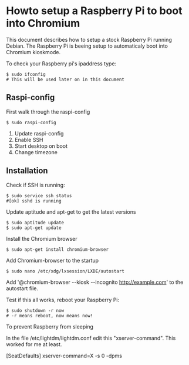 # Howto setup a Raspberry Pi to boot into Chromium

This document describes how to setup a stock Raspberry Pi running Debian. The Raspberry Pi is beeing setup to automaticaly boot into Chromium kioskmode.

To check your Raspberry pi's ipaddress type:

	$ sudo ifconfig
	# This will be used later on in this document

## Raspi-config

First walk through the raspi-config

	$ sudo raspi-config

1. Update raspi-config
2. Enable SSH
3. Start desktop on boot
4. Change timezone

## Installation

Check if SSH is running:

	$ sudo service ssh status
	#[ok] sshd is running

Update aptitude and apt-get to get the latest versions

	$ sudo aptitude update
	$ sudo apt-get update

Install the Chromium browser
	
	$ sudo apt-get install chromium-browser

Add Chromium-browser to the startup

	$ sudo nano /etc/xdg/lxsession/LXDE/autostart

Add '@chromium-browser --kiosk --incognito http://example.com' to the autostart file. 

Test if this all works, reboot your Raspberry Pi:

	$ sudo shutdown -r now
	# -r means reboot, now means now!

To prevent Raspberry from sleeping

In the file /etc/lightdm/lightdm.conf edit this "xserver-command". This worked for me at least.

[SeatDefaults]
xserver-command=X -s 0 -dpms
